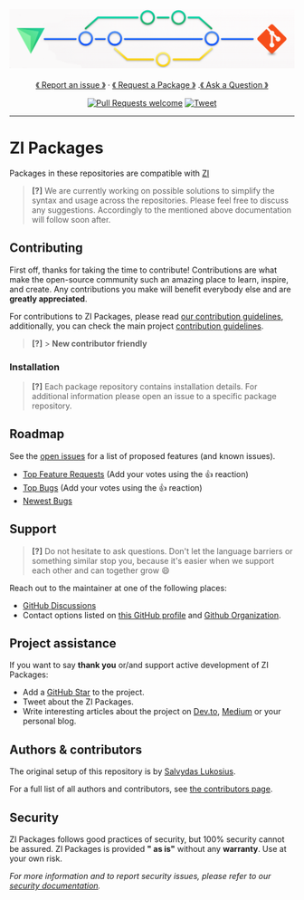 <div align="center">
<a href="https://github.com/z-shell/zi-packages">
<img src="https://github.com/z-shell/git-url/raw/images/z-git-url.png"/>
  <br />
  <br />
  <a href="https://github.com/z-shell/zi-packages/issues/new?assignees=&labels=bug&template=01_BUG_REPORT.md&title=bug%3A+">《 Report an issue 》</a>
  ·
  <a href="https://github.com/z-shell/zi-packages/issues/new?assignees=&labels=enhancement&template=02_PACKAGE_REQUEST.md&title=feat%3A+">《 Request a Package 》</a>
  .<a href="https://github.com/z-shell/zi-packages/discussions">《 Ask a Question 》</a>

[![Pull Requests welcome](https://img.shields.io/badge/PRs-welcome-ff69b4.svg?style=flat-square)](https://github.com/z-shell/zi/issues?q=is%3Aissue+is%3Aopen+label%3A%22help+wanted%22) [![Tweet][twitter-badge]][twitter-link]

</div>

---

# ZI Packages

Packages in these repositories are compatible with [ZI](https://github.com/z-shell/zi)

> **[?]**
> We are currently working on possible solutions to simplify the syntax and usage across the repositories. Please feel free to discuss any suggestions.
> Accordingly to the mentioned above documentation will follow soon after.

## Contributing

First off, thanks for taking the time to contribute! Contributions are what make the open-source community such an amazing place to learn, inspire, and create. Any contributions you make will benefit everybody else and are **greatly appreciated**.

For contributions to ZI Packages, please read [our contribution guidelines](docs/CONTRIBUTING.md), additionally, you can check the main project [contribution guidelines](https://github.com/z-shell/zi/blob/main/docs/CONTRIBUTING.md).

> **[?]** > **New contributor friendly**

### Installation

> **[?]**
> Each package repository contains installation details. For additional information please open an issue to a specific package repository.

## Roadmap

See the [open issues](https://github.com/z-shell/zi-packages/issues) for a list of proposed features (and known issues).

-   [Top Feature Requests](https://github.com/z-shell/zi-packages/issues?q=label%3Aenhancement+is%3Aopen+sort%3Areactions-%2B1-desc) (Add your votes using the 👍 reaction)
-   [Top Bugs](https://github.com/z-shell/zi-packages/issues?q=is%3Aissue+is%3Aopen+label%3Abug+sort%3Areactions-%2B1-desc) (Add your votes using the 👍 reaction)
-   [Newest Bugs](https://github.com/z-shell/zi-packages/issues?q=is%3Aopen+is%3Aissue+label%3Abug)

## Support

> **[?]**
> Do not hesitate to ask questions. Don't let the language barriers or something similar stop you, because it's easier when we support each other and can together grow :smile:

Reach out to the maintainer at one of the following places:

-   [GitHub Discussions](https://github.com/z-shell/zi-packages/discussions)
-   Contact options listed on [this GitHub profile](https://github.com/ss-o) and [Github Organization](https://github.com/z-shell).

## Project assistance

If you want to say **thank you** or/and support active development of ZI Packages:

-   Add a [GitHub Star](https://github.com/z-shell/zi-packages) to the project.
-   Tweet about the ZI Packages.
-   Write interesting articles about the project on [Dev.to](https://dev.to/), [Medium](https://medium.com/) or your personal blog.

## Authors & contributors

The original setup of this repository is by [Salvydas Lukosius](https://github.com/ss-o).

For a full list of all authors and contributors, see [the contributors page](https://github.com/z-shell/zi-packages/contributors).

## Security

ZI Packages follows good practices of security, but 100% security cannot be assured.
ZI Packages is provided **" as is"** without any **warranty**. Use at your own risk.

_For more information and to report security issues, please refer to our [security documentation](/SECURITY.md)._

[twitter-badge]: https://img.shields.io/twitter/url/http/shields.io.svg?style=social
[twitter-link]: https://twitter.com/intent/tweet?text=Z-shell%20-%20ZI%20plugin%20manager&url=https://github.com/z-shell/zi&hashtags=zsh,zi,plugin,z-shell
